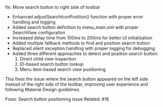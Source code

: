 fix: Move search button to right side of toolbar

- Enhanced adjustSearchIconPosition() function with proper error handling and logging
- Added search button definition to menu_main.xml with proper SearchView configuration
- Increased delay time from 100ms to 200ms for better UI initialization
- Added multiple fallback methods to find and position search button
- Replaced silent exception handling with proper logging for debugging
- Added three different approaches to detect and position search button:
  1. Direct child view inspection
  2. ID-based search button lookup
  3. Menu item-based search view positioning

This fixes the issue where the search button appeared on the left side
instead of the right side of the toolbar, improving user experience
and following Material Design guidelines.

Fixes: Search button positioning issue
Related: #16